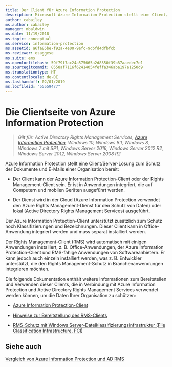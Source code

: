 ```yaml
---
title: Der Client für Azure Information Protection
description: Microsoft Azure Information Protection stellt eine Client/Server-Lösung zum Schutz der Daten einer Organisation bereit. Der Client (Azure Information Protection-Client oder Rights Management-Client) ist in Anwendungen integriert, die auf Computern und mobilen Geräten ausgeführt werden.
author: cabailey
ms.author: cabailey
manager: mbaldwin
ms.date: 11/19/2018
ms.topic: conceptual
ms.service: information-protection
ms.assetid: a6fa85be-f92a-4e00-9efc-9dbfd4dfbfcb
ms.reviewer: esaggese
ms.suite: ems
ms.openlocfilehash: 59f79f7ac24a575665a2d8350f39b87aaedec7e1
ms.sourcegitcommit: 8558af7116f62414054feffa346aba197a1250d9
ms.translationtype: HT
ms.contentlocale: de-DE
ms.lasthandoff: 02/01/2019
ms.locfileid: "55559477"
---
```

# <a name="the-client-side-of-azure-information-protection"></a>Die Clientseite von Azure Information Protection

>*Gilt für: Active Directory Rights Management Services, [Azure Information Protection](https://azure.microsoft.com/pricing/details/information-protection), Windows 10, Windows 8.1, Windows 8, Windows 7 mit SP1, Windows Server 2016, Windows Server 2012 R2, Windows Server 2012, Windows Server 2008 R2*

Azure Information Protection stellt eine Client/Server-Lösung zum Schutz der Dokumente und E-Mails einer Organisation bereit:

- Der Client kann der Azure Information Protection-Client oder der Rights Management-Client sein. Er ist in Anwendungen integriert, die auf Computern und mobilen Geräten ausgeführt werden. 

- Der Dienst wird in der Cloud (Azure Information Protection verwendet den Azure Rights Management-Dienst für den Schutz von Daten) oder lokal (Active Directory Rights Management Services) ausgeführt. 

Der Azure Information Protection-Client unterstützt zusätzlich zum Schutz noch Klassifizierungen und Bezeichnungen. Dieser Client kann in Office-Anwendung integriert werden und muss separat installiert werden.

Der Rights Management-Client (RMS) wird automatisch mit einigen Anwendungen installiert, z. B. Office-Anwendungen, der Azure Information Protection-Client und RMS-fähige Anwendungen von Softwareanbietern. Er kann jedoch auch einzeln installiert werden, was z. B. Entwickler unterstützt, die den Rights Management-Schutz in Branchenanwendungen integrieren möchten.

Die folgende Dokumentation enthält weitere Informationen zum Bereitstellen und Verwenden dieser Clients, die in Verbindung mit Azure Information Protection und Active Directory Rights Management Services verwendet werden können, um die Daten Ihrer Organisation zu schützen:

- [Azure Information Protection-Client](AIP-client.md)

- [Hinweise zur Bereitstellung des RMS-Clients](client-deployment-notes.md)

- [RMS-Schutz mit Windows Server-Dateiklassifizierungsinfrastruktur (File Classification Infrastructure, FCI)](configure-fci.md)


## <a name="see-also"></a>Siehe auch
[Vergleich von Azure Information Protection und AD RMS](../compare-on-premise.md)
